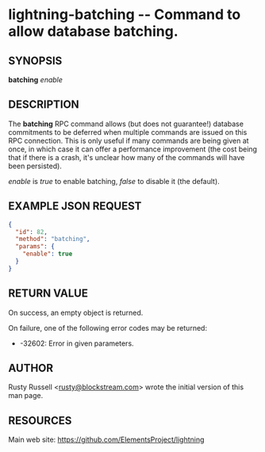 lightning-batching -- Command to allow database batching.
=========================================================

SYNOPSIS
--------

**batching** *enable*

DESCRIPTION
-----------

The **batching** RPC command allows (but does not guarantee!) database
commitments to be deferred when multiple commands are issued on this RPC
connection.  This is only useful if many commands are being given at once, in
which case it can offer a performance improvement (the cost being that if
there is a crash, it's unclear how many of the commands will have been
persisted).

*enable* is *true* to enable batching, *false* to disable it (the
default).

EXAMPLE JSON REQUEST
--------------------
```json
{
  "id": 82,
  "method": "batching",
  "params": {
    "enable": true
  }
}
```

RETURN VALUE
------------

[comment]: # (GENERATE-FROM-SCHEMA-START)
On success, an empty object is returned.

[comment]: # (GENERATE-FROM-SCHEMA-END)

On failure, one of the following error codes may be returned:

- -32602: Error in given parameters.

AUTHOR
------

Rusty Russell <<rusty@blockstream.com>> wrote the initial version of this man page.

RESOURCES
---------

Main web site: <https://github.com/ElementsProject/lightning>

[comment]: # ( SHA256STAMP:41d0ca6a956520453538c8ad5c5afce681540f4ce26017570cdc2356c3aab599)
